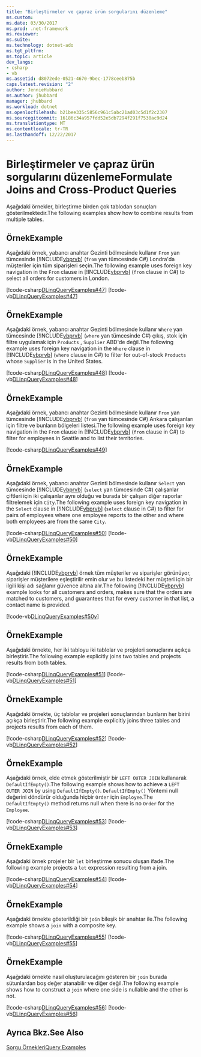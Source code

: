 ```yaml
---
title: "Birleştirmeler ve çapraz ürün sorgularını düzenleme"
ms.custom: 
ms.date: 03/30/2017
ms.prod: .net-framework
ms.reviewer: 
ms.suite: 
ms.technology: dotnet-ado
ms.tgt_pltfrm: 
ms.topic: article
dev_langs:
- csharp
- vb
ms.assetid: d8072ede-0521-4670-9bec-1778ceeb875b
caps.latest.revision: "2"
author: JennieHubbard
ms.author: jhubbard
manager: jhubbard
ms.workload: dotnet
ms.openlocfilehash: b21bee335c5856c961c5abc21ad03c5d1f2c2307
ms.sourcegitcommit: 16186c34a957fdd52e5db7294f291f7530ac9d24
ms.translationtype: MT
ms.contentlocale: tr-TR
ms.lasthandoff: 12/22/2017
---
```

# <a name="formulate-joins-and-cross-product-queries"></a><span data-ttu-id="ac62e-102">Birleştirmeler ve çapraz ürün sorgularını düzenleme</span><span class="sxs-lookup"><span data-stu-id="ac62e-102">Formulate Joins and Cross-Product Queries</span></span>
<span data-ttu-id="ac62e-103">Aşağıdaki örnekler, birleştirme birden çok tablodan sonuçları gösterilmektedir.</span><span class="sxs-lookup"><span data-stu-id="ac62e-103">The following examples show how to combine results from multiple tables.</span></span>  
  
## <a name="example"></a><span data-ttu-id="ac62e-104">Örnek</span><span class="sxs-lookup"><span data-stu-id="ac62e-104">Example</span></span>  
 <span data-ttu-id="ac62e-105">Aşağıdaki örnek, yabancı anahtar Gezinti bölmesinde kullanır `From` yan tümcesinde [!INCLUDE[vbprvb](../../../../../../includes/vbprvb-md.md)] (`from` yan tümcesinde C#) Londra'da müşteriler için tüm siparişleri seçin.</span><span class="sxs-lookup"><span data-stu-id="ac62e-105">The following example uses foreign key navigation in the `From` clause in [!INCLUDE[vbprvb](../../../../../../includes/vbprvb-md.md)] (`from` clause in C#) to select all orders for customers in London.</span></span>  
  
 [!code-csharp[DLinqQueryExamples#47](../../../../../../samples/snippets/csharp/VS_Snippets_Data/DLinqQueryExamples/cs/Program.cs#47)]
 [!code-vb[DLinqQueryExamples#47](../../../../../../samples/snippets/visualbasic/VS_Snippets_Data/DLinqQueryExamples/vb/Module1.vb#47)]  
  
## <a name="example"></a><span data-ttu-id="ac62e-106">Örnek</span><span class="sxs-lookup"><span data-stu-id="ac62e-106">Example</span></span>  
 <span data-ttu-id="ac62e-107">Aşağıdaki örnek, yabancı anahtar Gezinti bölmesinde kullanır `Where` yan tümcesinde [!INCLUDE[vbprvb](../../../../../../includes/vbprvb-md.md)] (`where` yan tümcesinde C#) çıkış, stok için filtre uygulamak için `Products` , `Supplier` ABD'de değil.</span><span class="sxs-lookup"><span data-stu-id="ac62e-107">The following example uses foreign key navigation in the `Where` clause in [!INCLUDE[vbprvb](../../../../../../includes/vbprvb-md.md)] (`where` clause in C#) to filter for out-of-stock `Products` whose `Supplier` is in the United States.</span></span>  
  
 [!code-csharp[DLinqQueryExamples#48](../../../../../../samples/snippets/csharp/VS_Snippets_Data/DLinqQueryExamples/cs/Program.cs#48)]
 [!code-vb[DLinqQueryExamples#48](../../../../../../samples/snippets/visualbasic/VS_Snippets_Data/DLinqQueryExamples/vb/Module1.vb#48)]  
  
## <a name="example"></a><span data-ttu-id="ac62e-108">Örnek</span><span class="sxs-lookup"><span data-stu-id="ac62e-108">Example</span></span>  
 <span data-ttu-id="ac62e-109">Aşağıdaki örnek, yabancı anahtar Gezinti bölmesinde kullanır `From` yan tümcesinde [!INCLUDE[vbprvb](../../../../../../includes/vbprvb-md.md)] (`from` yan tümcesinde C#) Ankara çalışanları için filtre ve bunların bölgeleri listesi.</span><span class="sxs-lookup"><span data-stu-id="ac62e-109">The following example uses foreign key navigation in the `From` clause in [!INCLUDE[vbprvb](../../../../../../includes/vbprvb-md.md)] (`from` clause in C#) to filter for employees in Seattle and to list their territories.</span></span>  
  
 [!code-csharp[DLinqQueryExamples#49](../../../../../../samples/snippets/csharp/VS_Snippets_Data/DLinqQueryExamples/cs/Program.cs#49)]  
  
## <a name="example"></a><span data-ttu-id="ac62e-110">Örnek</span><span class="sxs-lookup"><span data-stu-id="ac62e-110">Example</span></span>  
 <span data-ttu-id="ac62e-111">Aşağıdaki örnek, yabancı anahtar Gezinti bölmesinde kullanır `Select` yan tümcesinde [!INCLUDE[vbprvb](../../../../../../includes/vbprvb-md.md)] (`select` yan tümcesinde C#) çalışanlar çiftleri için iki çalışanlar aynı olduğu ve burada bir çalışan diğer raporlar filtrelemek için `City`.</span><span class="sxs-lookup"><span data-stu-id="ac62e-111">The following example uses foreign key navigation in the `Select` clause in [!INCLUDE[vbprvb](../../../../../../includes/vbprvb-md.md)] (`select` clause in C#) to filter for pairs of employees where one employee reports to the other and where both employees are from the same `City`.</span></span>  
  
 [!code-csharp[DLinqQueryExamples#50](../../../../../../samples/snippets/csharp/VS_Snippets_Data/DLinqQueryExamples/cs/Program.cs#50)]
 [!code-vb[DLinqQueryExamples#50](../../../../../../samples/snippets/visualbasic/VS_Snippets_Data/DLinqQueryExamples/vb/Module1.vb#50)]  
  
## <a name="example"></a><span data-ttu-id="ac62e-112">Örnek</span><span class="sxs-lookup"><span data-stu-id="ac62e-112">Example</span></span>  
 <span data-ttu-id="ac62e-113">Aşağıdaki [!INCLUDE[vbprvb](../../../../../../includes/vbprvb-md.md)] örnek tüm müşteriler ve siparişler görünüyor, siparişler müşterilere eşleştirilir emin olur ve bu listedeki her müşteri için bir ilgili kişi adı sağlanır güvence altına alır.</span><span class="sxs-lookup"><span data-stu-id="ac62e-113">The following [!INCLUDE[vbprvb](../../../../../../includes/vbprvb-md.md)] example looks for all customers and orders, makes sure that the orders are matched to customers, and guarantees that for every customer in that list, a contact name is provided.</span></span>  
  
 [!code-vb[DLinqQueryExamples#50v](../../../../../../samples/snippets/visualbasic/VS_Snippets_Data/DLinqQueryExamples/vb/Module1.vb#50v)]  
  
## <a name="example"></a><span data-ttu-id="ac62e-114">Örnek</span><span class="sxs-lookup"><span data-stu-id="ac62e-114">Example</span></span>  
 <span data-ttu-id="ac62e-115">Aşağıdaki örnekte, her iki tabloyu iki tablolar ve projeleri sonuçlarını açıkça birleştirir.</span><span class="sxs-lookup"><span data-stu-id="ac62e-115">The following example explicitly joins two tables and projects results from both tables.</span></span>  
  
 [!code-csharp[DLinqQueryExamples#51](../../../../../../samples/snippets/csharp/VS_Snippets_Data/DLinqQueryExamples/cs/Program.cs#51)]
 [!code-vb[DLinqQueryExamples#51](../../../../../../samples/snippets/visualbasic/VS_Snippets_Data/DLinqQueryExamples/vb/Module1.vb#51)]  
  
## <a name="example"></a><span data-ttu-id="ac62e-116">Örnek</span><span class="sxs-lookup"><span data-stu-id="ac62e-116">Example</span></span>  
 <span data-ttu-id="ac62e-117">Aşağıdaki örnekte, üç tablolar ve projeleri sonuçlarından bunların her birini açıkça birleştirir.</span><span class="sxs-lookup"><span data-stu-id="ac62e-117">The following example explicitly joins three tables and projects results from each of them.</span></span>  
  
 [!code-csharp[DLinqQueryExamples#52](../../../../../../samples/snippets/csharp/VS_Snippets_Data/DLinqQueryExamples/cs/Program.cs#52)]
 [!code-vb[DLinqQueryExamples#52](../../../../../../samples/snippets/visualbasic/VS_Snippets_Data/DLinqQueryExamples/vb/Module1.vb#52)]  
  
## <a name="example"></a><span data-ttu-id="ac62e-118">Örnek</span><span class="sxs-lookup"><span data-stu-id="ac62e-118">Example</span></span>  
 <span data-ttu-id="ac62e-119">Aşağıdaki örnek, elde etmek gösterilmiştir bir `LEFT OUTER JOIN` kullanarak `DefaultIfEmpty()`.</span><span class="sxs-lookup"><span data-stu-id="ac62e-119">The following example shows how to achieve a `LEFT OUTER JOIN` by using `DefaultIfEmpty()`.</span></span> <span data-ttu-id="ac62e-120">`DefaultIfEmpty()` Yöntemi null değerini döndürür olduğunda hiçbir `Order` için `Employee`.</span><span class="sxs-lookup"><span data-stu-id="ac62e-120">The `DefaultIfEmpty()` method returns null when there is no `Order` for the `Employee`.</span></span>  
  
 [!code-csharp[DLinqQueryExamples#53](../../../../../../samples/snippets/csharp/VS_Snippets_Data/DLinqQueryExamples/cs/Program.cs#53)]
 [!code-vb[DLinqQueryExamples#53](../../../../../../samples/snippets/visualbasic/VS_Snippets_Data/DLinqQueryExamples/vb/Module1.vb#53)]  
  
## <a name="example"></a><span data-ttu-id="ac62e-121">Örnek</span><span class="sxs-lookup"><span data-stu-id="ac62e-121">Example</span></span>  
 <span data-ttu-id="ac62e-122">Aşağıdaki örnek projeler bir `let` birleştirme sonucu oluşan ifade.</span><span class="sxs-lookup"><span data-stu-id="ac62e-122">The following example projects a `let` expression resulting from a join.</span></span>  
  
 [!code-csharp[DLinqQueryExamples#54](../../../../../../samples/snippets/csharp/VS_Snippets_Data/DLinqQueryExamples/cs/Program.cs#54)]
 [!code-vb[DLinqQueryExamples#54](../../../../../../samples/snippets/visualbasic/VS_Snippets_Data/DLinqQueryExamples/vb/Module1.vb#54)]  
  
## <a name="example"></a><span data-ttu-id="ac62e-123">Örnek</span><span class="sxs-lookup"><span data-stu-id="ac62e-123">Example</span></span>  
 <span data-ttu-id="ac62e-124">Aşağıdaki örnekte gösterildiği bir `join` bileşik bir anahtar ile.</span><span class="sxs-lookup"><span data-stu-id="ac62e-124">The following example shows a `join` with a composite key.</span></span>  
  
 [!code-csharp[DLinqQueryExamples#55](../../../../../../samples/snippets/csharp/VS_Snippets_Data/DLinqQueryExamples/cs/Program.cs#55)]
 [!code-vb[DLinqQueryExamples#55](../../../../../../samples/snippets/visualbasic/VS_Snippets_Data/DLinqQueryExamples/vb/Module1.vb#55)]  
  
## <a name="example"></a><span data-ttu-id="ac62e-125">Örnek</span><span class="sxs-lookup"><span data-stu-id="ac62e-125">Example</span></span>  
 <span data-ttu-id="ac62e-126">Aşağıdaki örnekte nasıl oluşturulacağını gösteren bir `join` burada sütunlardan boş değer atanabilir ve diğer değil.</span><span class="sxs-lookup"><span data-stu-id="ac62e-126">The following example shows how to construct a `join` where one side is nullable and the other is not.</span></span>  
  
 [!code-csharp[DLinqQueryExamples#56](../../../../../../samples/snippets/csharp/VS_Snippets_Data/DLinqQueryExamples/cs/Program.cs#56)]
 [!code-vb[DLinqQueryExamples#56](../../../../../../samples/snippets/visualbasic/VS_Snippets_Data/DLinqQueryExamples/vb/Module1.vb#56)]  
  
## <a name="see-also"></a><span data-ttu-id="ac62e-127">Ayrıca Bkz.</span><span class="sxs-lookup"><span data-stu-id="ac62e-127">See Also</span></span>  
 [<span data-ttu-id="ac62e-128">Sorgu Örnekleri</span><span class="sxs-lookup"><span data-stu-id="ac62e-128">Query Examples</span></span>](../../../../../../docs/framework/data/adonet/sql/linq/query-examples.md)

